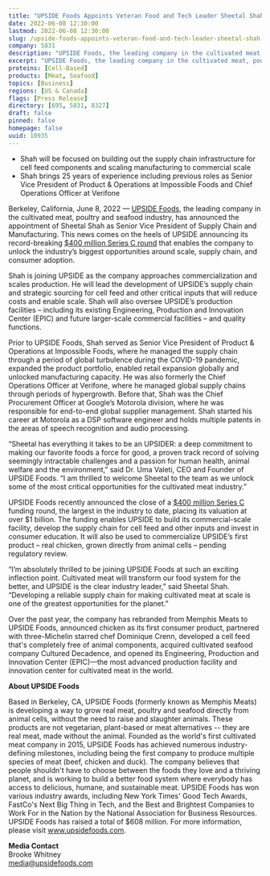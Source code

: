 ```yaml
---
title: "UPSIDE Foods Appoints Veteran Food and Tech Leader Sheetal Shah as Senior Vice President of Supply Chain & Manufacturing"
date: 2022-06-08 12:30:00
lastmod: 2022-06-08 12:30:00
slug: /upside-foods-appoints-veteran-food-and-tech-leader-sheetal-shah-senior-vice-president
company: 5831
description: "UPSIDE Foods, the leading company in the cultivated meat, poultry and seafood industry, has announced the appointment of Sheetal Shah as Senior Vice President of Supply Chain and Manufacturing. This news comes on the heels of UPSIDE announcing its record-breaking $400 million Series C round that enables the company to unlock the industry’s biggest opportunities around scale, supply chain, and consumer adoption."
excerpt: "UPSIDE Foods, the leading company in the cultivated meat, poultry and seafood industry, has announced the appointment of Sheetal Shah as Senior Vice President of Supply Chain and Manufacturing. This news comes on the heels of UPSIDE announcing its record-breaking $400 million Series C round that enables the company to unlock the industry’s biggest opportunities around scale, supply chain, and consumer adoption."
proteins: [Cell-Based]
products: [Meat, Seafood]
topics: [Business]
regions: [US & Canada]
flags: [Press Release]
directory: [695, 5831, 8327]
draft: false
pinned: false
homepage: false
uuid: 10935
---
```

<ul>
<li>Shah will be focused on building out the supply chain infrastructure for cell feed components and scaling manufacturing to commercial scale</li>
<li>Shah brings 25 years of experience including previous roles as Senior Vice President of Product & Operations at Impossible Foods and Chief Operations Officer at Verifone</li>
</ul>
<p>Berkeley, California, June 8, 2022 — <a href="https://upsidefoods.com/">UPSIDE Foods</a>, the leading company in the cultivated meat, poultry and seafood industry, has announced the appointment of Sheetal Shah as Senior Vice President of Supply Chain and Manufacturing. This news comes on the heels of UPSIDE announcing its record-breaking <a href="https://www.prnewswire.com/news-releases/upside-foods-raises-a-400m-series-c-round-to-commercialize-cultivated-meat-at-scale-301529998.html">$400 million Series C round</a> that enables the company to unlock the industry’s biggest opportunities around scale, supply chain, and consumer adoption.</p>
<p>Shah is joining UPSIDE as the company approaches commercialization and scales production. He will lead the development of UPSIDE’s supply chain and strategic sourcing for cell feed and other critical inputs that will reduce costs and enable scale. Shah will also oversee UPSIDE’s production facilities – including its existing Engineering, Production and Innovation Center (EPIC) and future larger-scale commercial facilities – and quality functions.</p>
<p>Prior to UPSIDE Foods, Shah served as Senior Vice President of Product & Operations at Impossible Foods, where he managed the supply chain through a period of global turbulence during the COVID-19 pandemic, expanded the product portfolio, enabled retail expansion globally and unlocked manufacturing capacity. He was also formerly the Chief Operations Officer at Verifone, where he managed global supply chains through periods of hypergrowth. Before that, Shah was the Chief Procurement Officer at Google’s Motorola division, where he was responsible for end-to-end global supplier management. Shah started his career at Motorola as a DSP software engineer and holds multiple patents in the areas of speech recognition and audio processing. </p>
<p>“Sheetal has everything it takes to be an UPSIDER: a deep commitment to making our favorite foods a force for good, a proven track record of solving seemingly intractable challenges and a passion for human health, animal welfare and the environment,” said Dr. Uma Valeti, CEO and Founder of UPSIDE Foods. “I am thrilled to welcome Sheetal to the team as we unlock some of the most critical opportunities for the cultivated meat industry.”</p>
<p>UPSIDE Foods recently announced the close of a <a href="https://www.prnewswire.com/news-releases/upside-foods-raises-a-400m-series-c-round-to-commercialize-cultivated-meat-at-scale-301529998.html">$400 million Series C</a> funding round, the largest in the industry to date, placing its valuation at over $1 billion. The funding enables UPSIDE to build its commercial-scale facility, develop the supply chain for cell feed and other inputs and invest in consumer education. It will also be used to commercialize UPSIDE’s first product – real chicken, grown directly from animal cells – pending regulatory review.</p>
<p>“I’m absolutely thrilled to be joining UPSIDE Foods at such an exciting inflection point. Cultivated meat will transform our food system for the better, and UPSIDE is the clear industry leader,” said Sheetal Shah. “Developing a reliable supply chain for making cultivated meat at scale is one of the greatest opportunities for the planet.”</p>
<p>Over the past year, the company has rebranded from Memphis Meats to UPSIDE Foods, announced chicken as its first consumer product, partnered with three-Michelin starred chef Dominique Crenn, developed a cell feed that's completely free of animal components, acquired cultivated seafood company Cultured Decadence, and opened its Engineering, Production and Innovation Center (EPIC)—the most advanced production facility and innovation center for cultivated meat in the world.</p>
<p><strong>About UPSIDE Foods </strong></p>
<p>Based in Berkeley, CA, UPSIDE Foods (formerly known as Memphis Meats) is developing a way to grow real meat, poultry and seafood directly from animal cells, without the need to raise and slaughter animals. These products are not vegetarian, plant-based or meat alternatives -- they are real meat, made without the animal. Founded as the world's first cultivated meat company in 2015, UPSIDE Foods has achieved numerous industry-defining milestones, including being the first company to produce multiple species of meat (beef, chicken and duck). The company believes that people shouldn't have to choose between the foods they love and a thriving planet, and is working to build a better food system where everybody has access to delicious, humane, and sustainable meat. UPSIDE Foods has won various industry awards, including New York Times' Good Tech Awards, FastCo's Next Big Thing in Tech, and the Best and Brightest Companies to Work For in the Nation by the National Association for Business Resources. UPSIDE Foods has raised a total of $608 million. For more information, please visit <a href="http://www.upsidefoods.com">www.upsidefoods.com</a>.</p>
<p><strong>Media Contact</strong><br />
Brooke Whitney<br />
<a href="mailto:media@upsidefoods.com">media@upsidefoods.com</a></p>
